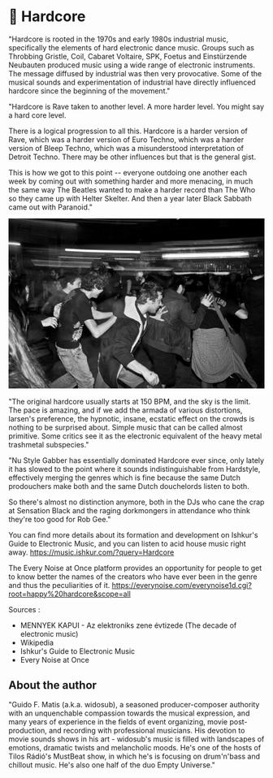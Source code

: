 # 🎸 Hardcore

"Hardcore is rooted in the 1970s and early 1980s industrial music, specifically the elements of hard electronic dance music. Groups such as Throbbing Gristle, Coil, Cabaret Voltaire, SPK, Foetus and Einstürzende Neubauten produced music using a wide range of electronic instruments. The message diffused by industrial was then very provocative. Some of the musical sounds and experimentation of industrial have directly influenced hardcore since the beginning of the movement."

"Hardcore is Rave taken to another level. A more harder level. You might say a hard core level.

There is a logical progression to all this. Hardcore is a harder version of Rave, which was a harder version of Euro Techno, which was a harder version of Bleep Techno, which was a misunderstood interpretation of Detroit Techno. There may be other influences but that is the general gist.

This is how we got to this point -- everyone outdoing one another each week by coming out with something harder and more menacing, in much the same way The Beatles wanted to make a harder record than The Who so they came up with Helter Skelter. And then a year later Black Sabbath came out with Paranoid."

![hardcore](doc/source/_static/images/hardcore/hardcore.jpg)

"The original hardcore usually starts at 150 BPM, and the sky is the limit. The pace is amazing, and if we add the armada of various distortions, larsen's preference, the hypnotic, insane, ecstatic effect on the crowds is nothing to be surprised about. Simple music that can be called almost primitive. Some critics see it as the electronic equivalent of the heavy metal trashmetal subspecies."

"Nu Style Gabber has essentially dominated Hardcore ever since, only lately it has slowed to the point where it sounds indistinguishable from Hardstyle, effectively merging the genres which is fine because the same Dutch prodouchers make both and the same Dutch douchelords listen to both.

So there's almost no distinction anymore, both in the DJs who cane the crap at Sensation Black and the raging dorkmongers in attendance who think they're too good for Rob Gee."

You can find more details about its formation and development on Ishkur's Guide to Electronic Music, and you can listen to acid house music right away.
<https://music.ishkur.com/?query=Hardcore>

The Every Noise at Once platform provides an opportunity for people to get to know better the names of the creators who have ever been in the genre and thus the peculiarities of it.
<https://everynoise.com/everynoise1d.cgi?root=happy%20hardcore&scope=all>

Sources :

- MENNYEK KAPUI - Az elektroniks zene évtizede (The decade of electronic music)
- Wikipedia
- Ishkur's Guide to Electronic Music
- Every Noise at Once

## About the author

"Guido F. Matis (a.k.a. widosub), a seasoned producer-composer authority with an unquenchable compassion towards the musical expression, and many years of experience in the fields of event organizing, movie post-production, and recording with professional musicians. His devotion to movie sounds shows in his art - widosub's music is filled with landscapes of emotions, dramatic twists and melancholic moods. He's one of the hosts of Tilos Rádió's MustBeat show, in which he's is focusing on drum'n'bass and chillout music. He's also one half of the duo Empty Universe."
